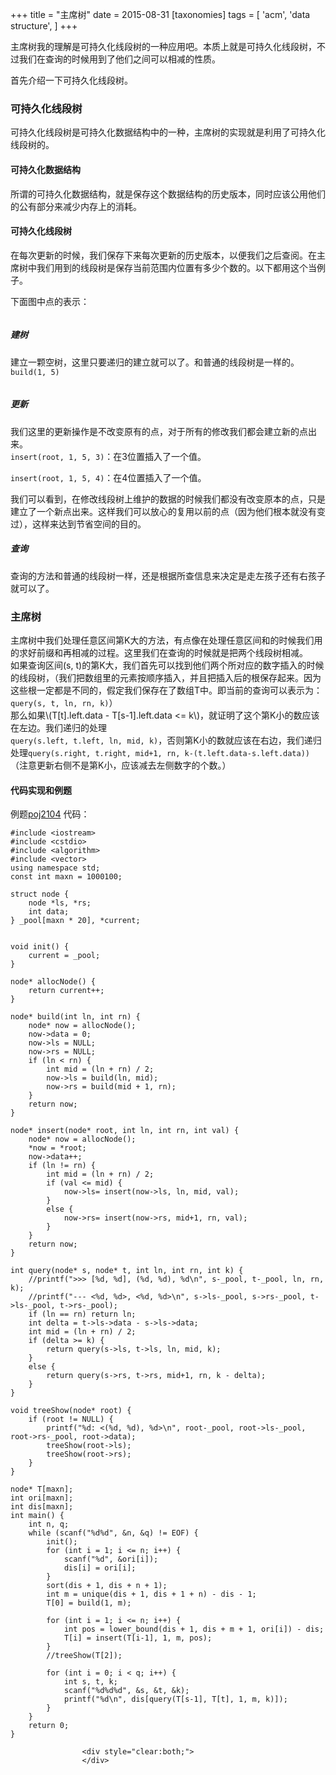 +++
title = "主席树"
date = 2015-08-31
[taxonomies]
tags = [
    'acm',
    'data structure',
]
+++

<div class="article_content" id="article_contents_inner_5677460198" dir="ltr">
						<p>主席树我的理解是可持久化线段树的一种应用吧。本质上就是可持久化线段树，不过我们在查询的时候用到了他们之间可以相减的性质。</p>

<p>首先介绍一下可持久化线段树。</p>

<h3>可持久化线段树</h3>

<p>可持久化线段树是可持久化数据结构中的一种，主席树的实现就是利用了可持久化线段树的。</p>

<h4>可持久化数据结构</h4>

<p>所谓的可持久化数据结构，就是保存这个数据结构的历史版本，同时应该公用他们的公有部分来减少内存上的消耗。</p>

<h4>可持久化线段树</h4>

<p>在每次更新的时候，我们保存下来每次更新的历史版本，以便我们之后查阅。在主席树中我们用到的线段树是保存当前范围内位置有多少个数的。以下都用这个当例子。</p>

<p>下面图中点的表示：
</p><div class="pin_container" style="float:none"><div id="pc_291489" class="pin_chiclet pc_first" title="将图片保存到 Pinterest。 点按右键可以关闭此功能。"><span class="icon-service_pinterest-16x16"></span></div><img src="http://7vijdo.com1.z0.glb.clouddn.com/pt-node.svg" alt="" style="max-width: 1241px; height: auto; object-fit: contain;"></div><p></p>

<h5>建树</h5>

<p>建立一颗空树，这里只要递归的建立就可以了。和普通的线段树是一样的。<code>build(1, 5)</code>
</p><div class="pin_container" style="float:none"><div id="pc_221762" class="pin_chiclet pc_first" title="将图片保存到 Pinterest。 点按右键可以关闭此功能。"><span class="icon-service_pinterest-16x16"></span></div><img src="http://7vijdo.com1.z0.glb.clouddn.com/pt-1.svg" alt="" style="max-width: 1241px; height: auto; object-fit: contain;"></div><p></p>

<h5>更新</h5>

<p>我们这里的更新操作是不改变原有的点，对于所有的修改我们都会建立新的点出来。 <br><code>insert(root, 1, 5, 3)</code>：在3位置插入了一个值。
</p><div class="pin_container" style="float:none"><div id="pc_298247" class="pin_chiclet pc_first" title="将图片保存到 Pinterest。 点按右键可以关闭此功能。"><span class="icon-service_pinterest-16x16"></span></div><img src="http://7vijdo.com1.z0.glb.clouddn.com/pt-2.svg" alt="" style="max-width: 1241px; height: auto; object-fit: contain;"></div><code>insert(root, 1, 5, 4)</code>：在4位置插入了一个值。
<div class="pin_container" style="float:none"><div id="pc_342396" class="pin_chiclet pc_first" title="将图片保存到 Pinterest。 点按右键可以关闭此功能。"><span class="icon-service_pinterest-16x16"></span></div><img src="http://7vijdo.com1.z0.glb.clouddn.com/pt-3.svg" alt="" style="max-width: 1241px; height: auto; object-fit: contain;"></div><p></p>

<p>我们可以看到，在修改线段树上维护的数据的时候我们都没有改变原本的点，只是建立了一个新点出来。这样我们可以放心的复用以前的点（因为他们根本就没有变过），这样来达到节省空间的目的。</p>

<h5>查询</h5>

<p>查询的方法和普通的线段树一样，还是根据所查信息来决定是走左孩子还有右孩子就可以了。</p>

<h3>主席树</h3>

<p>主席树中我们处理任意区间第K大的方法，有点像在处理任意区间和的时候我们用的求好前缀和再相减的过程。这里我们在查询的时候就是把两个线段树相减。 <br>
如果查询区间(s, t)的第K大，我们首先可以找到他们两个所对应的数字插入的时候的线段树，（我们把数组里的元素按顺序插入，并且把插入后的根保存起来。因为这些根一定都是不同的，假定我们保存在了数组T中。即当前的查询可以表示为：<code>query(s, t, ln, rn, k)</code>） <br>
那么如果\(T[t].left.data - T[s-1].left.data &lt;= k\)，就证明了这个第K小的数应该在左边。我们递归的处理<code>
query(s.left, t.left, ln, mid, k)</code>，否则第K小的数就应该在右边，我们递归处理<code>query(s.right, t.right, mid+1, rn, k-(t.left.data-s.left.data))</code>（注意更新右侧不是第K小，应该减去左侧数字的个数。）</p>

<h4>代码实现和例题</h4>

<p>例题<a href="http://poj.org/problem?id=2104" target="_blank" class="underlink bluelink" tabindex="-1">poj2104</a>
代码：</p>

<pre style="max-width: 1241px; overflow: auto;"><code>#include &lt;iostream&gt;
#include &lt;cstdio&gt;
#include &lt;algorithm&gt;
#include &lt;vector&gt;
using namespace std;  
const int maxn = 1000100;

struct node {  
    node *ls, *rs;
    int data;
} _pool[maxn * 20], *current;


void init() {  
    current = _pool;
}

node* allocNode() {  
    return current++;
}

node* build(int ln, int rn) {  
    node* now = allocNode();
    now-&gt;data = 0;
    now-&gt;ls = NULL;
    now-&gt;rs = NULL;
    if (ln &lt; rn) {
        int mid = (ln + rn) / 2;
        now-&gt;ls = build(ln, mid);
        now-&gt;rs = build(mid + 1, rn);
    }
    return now;
}

node* insert(node* root, int ln, int rn, int val) {  
    node* now = allocNode();
    *now = *root;
    now-&gt;data++;
    if (ln != rn) {
        int mid = (ln + rn) / 2;
        if (val &lt;= mid) {
            now-&gt;ls= insert(now-&gt;ls, ln, mid, val);
        }
        else {
            now-&gt;rs= insert(now-&gt;rs, mid+1, rn, val);
        }
    }
    return now;
}

int query(node* s, node* t, int ln, int rn, int k) {  
    //printf("&gt;&gt;&gt; [%d, %d], (%d, %d), %d\n", s-_pool, t-_pool, ln, rn, k);
    //printf("--- &lt;%d, %d&gt;, &lt;%d, %d&gt;\n", s-&gt;ls-_pool, s-&gt;rs-_pool, t-&gt;ls-_pool, t-&gt;rs-_pool);
    if (ln == rn) return ln;
    int delta = t-&gt;ls-&gt;data - s-&gt;ls-&gt;data;
    int mid = (ln + rn) / 2;
    if (delta &gt;= k) {
        return query(s-&gt;ls, t-&gt;ls, ln, mid, k);
    }
    else {
        return query(s-&gt;rs, t-&gt;rs, mid+1, rn, k - delta);
    }
}

void treeShow(node* root) {  
    if (root != NULL) {
        printf("%d: &lt;(%d, %d), %d&gt;\n", root-_pool, root-&gt;ls-_pool, root-&gt;rs-_pool, root-&gt;data);
        treeShow(root-&gt;ls);
        treeShow(root-&gt;rs);
    }
}

node* T[maxn];  
int ori[maxn];  
int dis[maxn];  
int main() {  
    int n, q;
    while (scanf("%d%d", &amp;n, &amp;q) != EOF) {
        init();
        for (int i = 1; i &lt;= n; i++) {
            scanf("%d", &amp;ori[i]);
            dis[i] = ori[i];
        }
        sort(dis + 1, dis + n + 1);
        int m = unique(dis + 1, dis + 1 + n) - dis - 1;
        T[0] = build(1, m);

        for (int i = 1; i &lt;= n; i++) {
            int pos = lower_bound(dis + 1, dis + m + 1, ori[i]) - dis;
            T[i] = insert(T[i-1], 1, m, pos);
        }
        //treeShow(T[2]);

        for (int i = 0; i &lt; q; i++) {
            int s, t, k;
            scanf("%d%d%d", &amp;s, &amp;t, &amp;k);
            printf("%d\n", dis[query(T[s-1], T[t], 1, m, k)]);
        }
    }
    return 0;
}
</code></pre>
					<div style="clear:both;">
					</div>